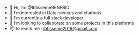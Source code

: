 - 👋 Hi, I’m @IbtissemeBENEBID
- 👀 I’m interested in Data-siences and chatbots
- 🌱 I’m currently a full stack developer
- 💞️ I’m looking to collaborate on some projects in this platforms
- 📫 to reach me : ibtisseme2019@gmail.com

<!---
IbtissemeBENEBID/IbtissemeBENEBID is a ✨ special ✨ repository because its `README.md` (this file) appears on your GitHub profile.
You can click the Preview link to take a look at your changes.
--->
